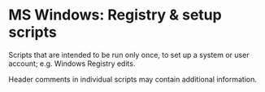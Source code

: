 MS Windows: Registry & setup scripts
====================================

Scripts that are intended to be run only once, to set up a system or user account; e.g. Windows
Registry edits.

Header comments in individual scripts may contain additional information.


